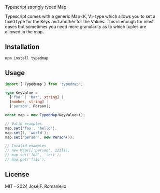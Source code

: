 Typescript strongly typed Map.

Typescript comes with a generic Map<K, V> type which allows you to set a fixed type for the Keys and another for the Values. This is enough for most cases but sometimes you need more granularity as to which tuples are allowed in the map.

## Installation

```
npm install typedmap
```

## Usage

```ts
import { TypedMap } from 'typedmap';

type KeyValue =
  ['foo' | 'bar', string] |
  [number, string] |
  ['person', Person];

const map = new TypedMap<KeyValue>();

// Valid examples
map.set('foo', 'hello');
map.set(1, 'world');
map.set('person', new Person());

// Invalid examples
// new Map([['person', 123]]);
// map.set('foo', 'test');
// map.get('fiii');
```

## License

MIT - 2024 José F. Romaniello
